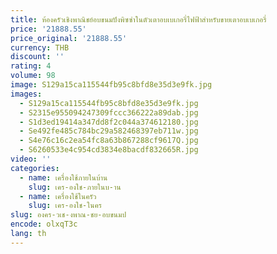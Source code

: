 ```yaml
---
title: ห้องครัวเชิงพาณิชย์อบขนมปังพิซซ่าในตัวเตาอบเบเกอรี่ไฟฟ้าสําหรับขายเตาอบเบเกอรี่
price: '21888.55'
price_original: '21888.55'
currency: THB
discount: ''
rating: 4
volume: 98
image: S129a15ca115544fb95c8bfd8e35d3e9fk.jpg
images:
  - S129a15ca115544fb95c8bfd8e35d3e9fk.jpg
  - S2315e955094247309fccc366222a89dab.jpg
  - S1d3ed19414a347dd8f2c044a374612180.jpg
  - Se492fe485c784bc29a582468397eb711w.jpg
  - S4e76c16c2ea54fc8a63b867288cf9617Q.jpg
  - S6260533e4c954cd3834e8bacdf832665R.jpg
video: ''
categories:
  - name: เครื่องใช้ภายในบ้าน
    slug: เคร-องใช-ภายในบ-าน
  - name: เครื่องใช้ในครัว
    slug: เคร-องใช-ในคร
slug: องคร-วเช-งพาณ-ชย-อบขนมป
encode: olxqT3c
lang: th
---
```

  
